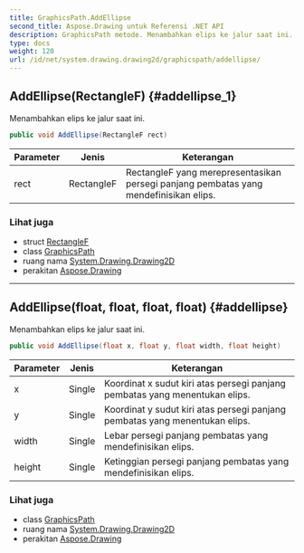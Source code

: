 ```yaml
---
title: GraphicsPath.AddEllipse
second_title: Aspose.Drawing untuk Referensi .NET API
description: GraphicsPath metode. Menambahkan elips ke jalur saat ini.
type: docs
weight: 120
url: /id/net/system.drawing.drawing2d/graphicspath/addellipse/
---
```

## AddEllipse(RectangleF) {#addellipse_1}

Menambahkan elips ke jalur saat ini.

```csharp
public void AddEllipse(RectangleF rect)
```

| Parameter | Jenis | Keterangan |
| --- | --- | --- |
| rect | RectangleF | RectangleF yang merepresentasikan persegi panjang pembatas yang mendefinisikan elips. |

### Lihat juga

* struct [RectangleF](../../../system.drawing/rectanglef/)
* class [GraphicsPath](../)
* ruang nama [System.Drawing.Drawing2D](../../graphicspath/)
* perakitan [Aspose.Drawing](../../../)

---

## AddEllipse(float, float, float, float) {#addellipse}

Menambahkan elips ke jalur saat ini.

```csharp
public void AddEllipse(float x, float y, float width, float height)
```

| Parameter | Jenis | Keterangan |
| --- | --- | --- |
| x | Single | Koordinat x sudut kiri atas persegi panjang pembatas yang menentukan elips. |
| y | Single | Koordinat y sudut kiri atas persegi panjang pembatas yang menentukan elips. |
| width | Single | Lebar persegi panjang pembatas yang mendefinisikan elips. |
| height | Single | Ketinggian persegi panjang pembatas yang mendefinisikan elips. |

### Lihat juga

* class [GraphicsPath](../)
* ruang nama [System.Drawing.Drawing2D](../../graphicspath/)
* perakitan [Aspose.Drawing](../../../)


